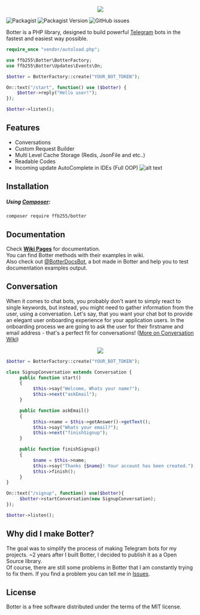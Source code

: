 <div align="center"><img src="https://raw.githubusercontent.com/ffb255/botter/master/resources/github/logo.png"></div>

![Packagist](https://img.shields.io/packagist/l/ffb255/botter)
![Packagist Version](https://img.shields.io/packagist/v/ffb255/botter)
![GitHub issues](https://img.shields.io/github/issues/ffb255/botter)

Botter is a PHP library, designed to build powerful [Telegram](https://telegram.org) bots in the fastest and easiest way possible.
```php
require_once "vendor/autoload.php";

use ffb255\Botter\BotterFactory;
use ffb255\Botter\Updates\Events\On;

$botter = BotterFactory::create("YOUR_BOT_TOKEN");

On::text("/start", function() use ($botter) {
    $botter->reply("Hello user!");
});

$botter->listen();
```

## Features
* Conversations
* Custom Request Builder
* Multi Level Cache Storage (Redis, JsonFile and etc..)
* Readable Codes
* Incoming update AutoComplete in IDEs (Full OOP)
![alt text][autocomplete]

## Installation
##### Using [Composer](https://getcomposer.org/):
```
composer require ffb255/botter
```

## Documentation
Check **[Wiki Pages](https://github.com/ffb255/Botter/wiki)** for documentation.<br>
You can find Botter methods with their examples in wiki.<br>
Also check out [@BotterDocsBot](https://t.me/BotterDocsBot), a bot made in Botter and help you to test documentation examples output.

## Conversation
When it comes to chat bots, you probably don't want to simply react to single keywords, but instead, you might need to gather information from the user, using a conversation. Let's say, that you want your chat bot to provide an elegant user onboarding experience for your application users. In the onboarding process we are going to ask the user for their firstname and email address - that's a perfect fit for conversations! ([More on Conversation Wiki](https://github.com/ffb255/botter/wiki/Conversations))
<div align="center"><img src="http://up.vbiran.ir/uploads/2545115778763158723_conv-shot2.png"></div>

```php
$botter = BotterFactory::create("YOUR_BOT_TOKEN");

class SignupConversation extends Conversation {
     public function start()
     {
          $this->say("Welcome, Whats your name?");
          $this->next("askEmail");
     }

     public function askEmail()
     {
          $this->name = $this->getAnswer()->getText();
          $this->say("Whats your email?");
          $this->next("finishSignup");
     }

     public function finishSignup()
     {
          $name = $this->name;
          $this->say("Thanks {$name}! Your account has been created.");
          $this->finish();
     }
}

On::text("/signup", function() use($botter){
     $botter->startConversation(new SignupConversation);
});

$botter->listen();
```

## Why did I make Botter?
The goal was to simplify the process of making Telegram bots for my projects. ~2 years after I built Botter, I decided to publish it as a Open Source library.<br> 
Of course, there are still some problems in Botter that I am constantly trying to fix them. If you find a problem you can tell me in [Issues](https://github.com/ffb255/Botter/issues).

[autocomplete]: https://raw.githubusercontent.com/ffb255/botter/master/resources/github/auto-complete-preview.png "Incoming Update Auto Complete"
[logo]: https://raw.githubusercontent.com/ffb255/botter/master/resources/github/logo.png "Botter Logo"

## License
Botter is a free software distributed under the terms of the MIT license.